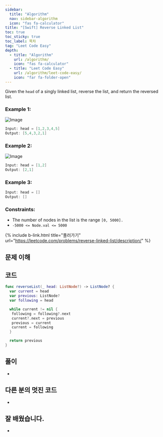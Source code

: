```yaml
---
sidebar:
  title: "Algorithm"
  nav: sidebar-algorithm
  icon: "fas fa-calculator"
title: "[Swift] Reverse Linked List"
toc: true
toc_sticky: true
toc_label: 목차
tag: "Leet Code Easy"
depth:
  - title: "Algorithm"
    url: /algorithm/
    icon: "fas fa-calculator"
  - title: "Leet Code Easy"
    url: /algorithm/leet-code-easy/
    icon: "far fa-folder-open"
---
```

Given the `head` of a singly linked list, reverse the list, and return the reversed list.

### Example 1:
![Image](https://assets.leetcode.com/uploads/2021/02/19/rev1ex1.jpg)  
```swift
Input: head = [1,2,3,4,5]
Output: [5,4,3,2,1]
```

### Example 2:
![Image](https://assets.leetcode.com/uploads/2021/02/19/rev1ex2.jpg)  
```swift
Input: head = [1,2]
Output: [2,1]
```

### Example 3:
```swift
Input: head = []
Output: []
```


### Constraints:
* The number of nodes in the list is the range `[0, 5000].`
* `-5000 <= Node.val <= 5000`

{% include b-link.html title="풀러가기" url="https://leetcode.com/problems/reverse-linked-list/description/" %}

## 문제 이해


## 코드
```swift
func reverseList(_ head: ListNode?) -> ListNode? {
  var current = head
  var previous: ListNode?
  var following = head

  while current != nil { 
   following = following?.next
   current?.next = previous
   previous = current
   current = following
  }

  return previous
}
```

## 풀이
-

## 다른 분의 멋진 코드
-

## 잘 배웠습니다.
-
